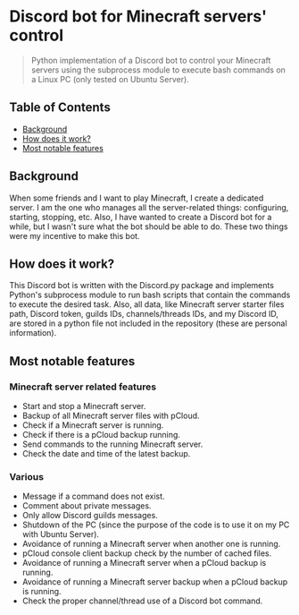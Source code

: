 # Discord bot for Minecraft servers' control
> Python implementation of a Discord bot to control your Minecraft servers using the subprocess module to execute bash commands on a Linux PC (only tested on Ubuntu Server).


## Table of Contents
* [Background](#background)
* [How does it work?](#how-does-it-work)
* [Most notable features](#most-notable-features)


## Background
When some friends and I want to play Minecraft, I create a dedicated server. I am the one who manages all the server-related things: configuring, starting, stopping, etc. Also, I have wanted to create a Discord bot for a while, but I wasn't sure what the bot should be able to do. These two things were my incentive to make this bot.


## How does it work?
This Discord bot is written with the Discord.py package and implements Python's subprocess module to run bash scripts that contain the commands to execute the desired task. Also, all data, like Minecraft server starter files path, Discord token, guilds IDs, channels/threads IDs, and my Discord ID, are stored in a python file not included in the repository (these are personal information).


## Most notable features
### Minecraft server related features
- Start and stop a Minecraft server.
- Backup of all Minecraft server files with pCloud.
- Check if a Minecraft server is running.
- Check if there is a pCloud backup running.
- Send commands to the running Minecraft server.
- Check the date and time of the latest backup.


### Various
- Message if a command does not exist.
- Comment about private messages.
- Only allow Discord guilds messages.
- Shutdown of the PC (since the purpose of the code is to use it on my PC with Ubuntu Server).
- Avoidance of running a Minecraft server when another one is running.
- pCloud console client backup check by the number of cached files.
- Avoidance of running a Minecraft server when a pCloud backup is running.
- Avoidance of running a Minecraft server backup when a pCloud backup is running.
- Check the proper channel/thread use of a Discord bot command.
